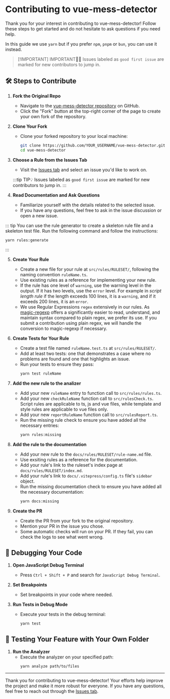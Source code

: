 # Contributing to vue-mess-detector

Thank you for your interest in contributing to vue-mess-detector! Follow these steps to get started and do not hesitate to ask questions if you need help.

In this guide we use `yarn` but if you prefer `npm`, `pnpm` or `bun`, you can use it instead.

> [!IMPORTANT] IMPORTANT👨‍💻
> Issues labeled as `good first issue` are marked for new contributors to jump in.

## 🛠️ Steps to Contribute

1. **Fork the Original Repo**

   - Navigate to the [vue-mess-detector repository](https://github.com/rrd108/vue-mess-detector) on GitHub.
   - Click the "Fork" button at the top-right corner of the page to create your own fork of the repository.

2. **Clone Your Fork**

   - Clone your forked repository to your local machine:
     ```bash
     git clone https://github.com/YOUR_USERNAME/vue-mess-detector.git
     cd vue-mess-detector
     ```

3. **Choose a Rule from the Issues Tab**

   - Visit the [Issues tab](https://github.com/rrd108/vue-mess-detector/issues) and select an issue you'd like to work on.

   :::tip TIP💡
      Issues labeled as `good first issue` are marked for new contributors to jump in.
   :::

4. **Read Documentation and Ask Questions**

   - Familiarize yourself with the details related to the selected issue.
   - If you have any questions, feel free to ask in the issue discussion or open a new issue.

::: tip
You can use the rule generator to create a skeleton rule file and a skeleton test file. Run the following command and follow the instructions:
```bash
yarn rules:generate
```
:::

5. **Create Your Rule**

   - Create a new file for your rule at `src/rules/RULESET/`, following the naming convention `ruleName.ts`.
   - Use existing rules as a reference for implementing your new rule.
   - If the rule has one level of `warning`, use the warning level in the output. If it has two levels, use the `error` level. For example in *script length rule* if the length exceeds 100 lines, it is a `warning`, and if it exceeds 200 lines, it is an `error`.
   - We use Regular Expressions `regex` extensively in our rules. As [magic-regexp](https://regexp.dev/) offers a significantly easier to read, understand, and maintain syntax compared to plain regex, we prefer its use. If you submit a contribution using plain regex, we will handle the conversion to magic-regexp if necessary.

6. **Create Tests for Your Rule**

   - Create a test file named `ruleName.test.ts` at `src/rules/RULESET/`.
   - Add at least two tests: one that demonstrates a case where no problems are found and one that highlights an issue.
   - Run your tests to ensure they pass:
     ```bash
     yarn test ruleName
     ```

7. **Add the new rule to the analizer**

   - Add your new `ruleName` entry to function call to `src/rules/rules.ts`.
   - Add your new `checkRuleName` function call to `src/rulesCheck.ts`. Script rules are applicable to ts, js and vue files, while template and style rules are applicable to vue files only.
   - Add your new `reportRuleName` function call to `src/rulesReport.ts`.
   - Run the missing rule check to ensure you have added all the necessary entries:
     ```bash
     yarn rules:missing
     ```

8. **Add the rule to the documentation**

   - Add your new rule to the `docs/rules/RULESET/rule-name.md` file.
   - Use exsiting rules as a reference for the documentation.
   - Add your rule's link to the ruleset's index page at `docs/rules/RULESET/index.md`.
   - Add your rule's link to `docs/.vitepress/config.ts` file's `sidebar` object.
   - Run the missing documentation check to ensure you have added all the necessary documentation:
     ```bash
     yarn docs:missing
     ```

9. **Create the PR**
   - Create the PR from your fork to the original repository.
   - Mention your PR in the issue you chose.
   - Some automatic checks will run on your PR. If they fail, you can check the logs to see what went wrong.

## 🐞 Debugging Your Code

1. **Open JavaScript Debug Terminal**

   - Press `Ctrl + Shift + P` and search for `JavaScript Debug Terminal`.

2. **Set Breakpoints**

   - Set breakpoints in your code where needed.

3. **Run Tests in Debug Mode**
   - Execute your tests in the debug terminal:
     ```bash
     yarn test
     ```

## 🧪 Testing Your Feature with Your Own Folder

1. **Run the Analyzer**
   - Execute the analyzer on your specified path:
     ```bash
     yarn analyze path/to/files
     ```

---

Thank you for contributing to vue-mess-detector! Your efforts help improve the project and make it more robust for everyone. If you have any questions, feel free to reach out through the [Issues tab](https://github.com/rrd108/vue-mess-detector/issues).
